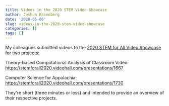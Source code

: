 ```yaml
---
title: Videos in the 2020 STEM Video Showcase
author: Joshua Rosenberg
date: '2020-05-06'
slug: videos-in-the-2020-stem-video-showcase
categories: []
tags: []
---
```


My colleagues submitted videos to the [2020 STEM for All Video Showcase](https://stemforall2020.videohall.com/) for two
projects:

Theory-based Computational Analysis of Classroom Video:
https://stemforall2020.videohall.com/presentations/1667

Computer Science for Appalachia:
https://stemforall2020.videohall.com/presentations/1730

They're short (three minutes or less) and intended to provide an overview of 
their respective projects.